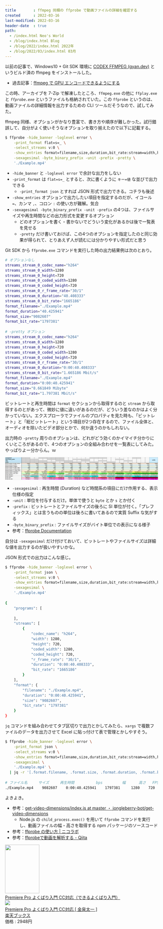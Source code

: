 ```yaml
---
title        : ffmpeg 同梱の ffprobe で動画ファイルの詳細を確認する
created      : 2022-03-16
last-modified: 2022-03-16
header-date  : true
path:
  - /index.html Neo's World
  - /blog/index.html Blog
  - /blog/2022/index.html 2022年
  - /blog/2022/03/index.html 03月
---
```


以前の記事で、Windows10 + Git SDK 環境に [CODEX FFMPEG (gyan.dev)](https://www.gyan.dev/ffmpeg/builds/) というビルド済の ffmpeg をインストールした。

- 過去記事：[ffmpeg で GPU エンコードできるようにする](/blog/2022/01/28-01.html)

この時、アーカイブを 7-Zip で解凍したところ、`ffmpeg.exe` の他に `ffplay.exe` と *`ffprobe.exe`* というファイルも格納されていた。この `ffprobe` というのは、動画ファイルの詳細情報を出力するための CLI ツールだそうなので、試してみた。

ffmpeg 同様、オプションがかなり豊富で、書き方や順序が難しかった。試行錯誤して、自分がよく使いそうなオプションを取り揃えたので以下に記載する。

```bash
$ ffprobe -hide_banner -loglevel error \
    -print_format flat=s=_ \
    -select_streams v:0 \
    -show_entries format=filename,size,duration,bit_rate:stream=width,height,coded_width,coded_height,duration,bit_rate,codec_name,r_frame_rate \
    -sexagesimal -byte_binary_prefix -unit -prefix -pretty \
    './Example.mp4'
```

- `-hide_banner` と `-loglevel error` で余計な出力をしない
- `-print_format` は `flat=s=_` とすると、次に書くように `キー=値` な並びで出力できる
  - `-print_format json` とすれば JSON 形式で出力できる。コチラも後述
- `-show_entries` オプションで出力したい項目を指定するのだが、イコール `=`、カンマ `,`、コロン `:` の使い方が難解。気合
- `-sexagesimal -byte_binary_prefix -unit -prefix` の4つは、ファイルサイズや再生時間などの出力形式を変更するオプション
  - どのオプションを書く・書かないでどういう変化があるかは後で一覧表を見せる
  - `-pretty` だけ書いておけば、この4つのオプションを指定したのと同じ効果が得られて、とりあえず人が読むには分かりやすい形式だと思う

Git SDK から `ffprobe.exe` コマンドを実行した時の出力結果例は次のとおり。

```bash
# オプションなし
streams_stream_0_codec_name="h264"
streams_stream_0_width=1280
streams_stream_0_height=720
streams_stream_0_coded_width=1280
streams_stream_0_coded_height=720
streams_stream_0_r_frame_rate="30/1"
streams_stream_0_duration="40.408333"
streams_stream_0_bit_rate="1665186"
format_filename="./Example.mp4"
format_duration="40.425941"
format_size="9082607"
format_bit_rate="1797381"

# -pretty オプション
streams_stream_0_codec_name="h264"
streams_stream_0_width=1280
streams_stream_0_height=720
streams_stream_0_coded_width=1280
streams_stream_0_coded_height=720
streams_stream_0_r_frame_rate="30/1"
streams_stream_0_duration="0:00:40.408333"
streams_stream_0_bit_rate="1.665186 Mbit/s"
format_filename="./Example.mp4"
format_duration="0:00:40.425941"
format_size="8.661849 Mibyte"
format_bit_rate="1.797381 Mbit/s"
```

ビットレートと再生時間は `format` セクションから取得するのと `stream` から取得するのとがあって、微妙に値に違いがあるのだが、どういう差なのかはよく分かっていない。エクスプローラでファイルのプロパティを見た時も、「ビットレート」と「総ビットレート」という項目が2つ存在するので、ファイル全体と、オーディオを除いたビデオ部分とかで、何か違うのかもしれない。

出力時の `-pretty` 周りのオプションは、どれがどう効くのかイマイチ分かりにくいところがあるので、4つのオプションの全組み合わせを一覧表にしてみた。やっぱりよー分からん。ｗ

[![ffprobe オプション一覧表](./16-01-01.png)](./16-01-01.png)

- `-sexagesimal` : 再生時間 (Duration) など時間系の項目にだけ作用する、表示仕様の指定
- `-unit` : 単位を付与するだけ。単体で使うと `byte` とか `s` とか付く
- `-prefix` : ビットレートとファイルサイズの後ろに SI 単位が付く。「プレフィックス」とは言うものの単位は後ろに書いてあるので実質 Suffix な気がする
- `-byte_binary_prefix` : ファイルサイズがバイト単位での表示になる様子
- 参考：[ffprobe Documentation](https://ffmpeg.org/ffprobe.html)

自分は `-sexagesimal` だけ付けておいて、ビットレートやファイルサイズは詳細な値を出力するのが扱いやすいかな。

JSON 形式での出力はこんな感じ。

```bash
$ ffprobe -hide_banner -loglevel error \
    -print_format json \
    -select_streams v:0 \
    -show_entries format=filename,size,duration,bit_rate:stream=width,height,coded_width,coded_height,duration,bit_rate,codec_name,r_frame_rate \
    -sexagesimal \
    './Example.mp4'

{
    "programs": [

    ],
    "streams": [
        {
            "codec_name": "h264",
            "width": 1280,
            "height": 720,
            "coded_width": 1280,
            "coded_height": 720,
            "r_frame_rate": "30/1",
            "duration": "0:00:40.408333",
            "bit_rate": "1665186"
        }
    ],
    "format": {
        "filename": "./Example.mp4",
        "duration": "0:00:40.425941",
        "size": "9082607",
        "bit_rate": "1797381"
    }
}
```

`jq` コマンドを組み合わせてタブ区切りで出力とかしてみたら、`xargs` で複数ファイルのデータを出力させて Excel に貼っ付けて表で管理とかしやすそう。

```bash
$ ffprobe -hide_banner -loglevel error \
    -print_format json \
    -select_streams v:0 \
    -show_entries format=filename,size,duration,bit_rate:stream=width,height,coded_width,coded_height,duration,bit_rate,codec_name,r_frame_rate \
    -sexagesimal \
    './Example.mp4' \
  | jq -r '[.format.filename, .format.size, .format.duration, .format.bit_rate, .streams[0].width, .streams[0].height, .streams[0].r_frame_rate] | @tsv'

# ファイル名     サイズ     再生時間          bps         幅      高さ   FPS
./Example.mp4    9082607    0:00:40.425941    1797381     1280    720    30/1
```

よきよき。

- 参考：[get-video-dimensions/index.js at master ・ jongleberry-bot/get-video-dimensions](https://github.com/jongleberry-bot/get-video-dimensions/blob/master/index.js)
  - Node.js の `child_process.exec()` を用いて `ffprobe` コマンドを実行し、動画ファイルの幅・高さを取得する npm パッケージのソースコード
- 参考：[ffprobe の使い方 | ニコラボ](https://nico-lab.net/how_to_use_ffprobe/)
- 参考：[ffprobeで動画を解析する - Qiita](https://qiita.com/makotok7/items/0e7d2f941e5da8cec8d1)

<div class="ad-amazon">
  <div class="ad-amazon-image">
    <a href="https://www.amazon.co.jp/dp/B08KCP3Z42?tag=neos21-22&amp;linkCode=osi&amp;th=1&amp;psc=1">
      <img src="https://m.media-amazon.com/images/I/51D6hvOARBL._SL160_.jpg" width="113" height="160">
    </a>
  </div>
  <div class="ad-amazon-info">
    <div class="ad-amazon-title">
      <a href="https://www.amazon.co.jp/dp/B08KCP3Z42?tag=neos21-22&amp;linkCode=osi&amp;th=1&amp;psc=1">Premiere Pro よくばり入門 CC対応（できるよくばり入門）</a>
    </div>
  </div>
</div>

<div class="ad-rakuten">
  <div class="ad-rakuten-image">
    <a href="https://hb.afl.rakuten.co.jp/hgc/g00q0722.waxyc9ff.g00q0722.waxyd017/?pc=https%3A%2F%2Fitem.rakuten.co.jp%2Fbook%2F16383296%2F&amp;m=http%3A%2F%2Fm.rakuten.co.jp%2Fbook%2Fi%2F20065376%2F">
      <img src="https://thumbnail.image.rakuten.co.jp/@0_mall/book/cabinet/9818/9784295009818.jpg?_ex=128x128">
    </a>
  </div>
  <div class="ad-rakuten-info">
    <div class="ad-rakuten-title">
      <a href="https://hb.afl.rakuten.co.jp/hgc/g00q0722.waxyc9ff.g00q0722.waxyd017/?pc=https%3A%2F%2Fitem.rakuten.co.jp%2Fbook%2F16383296%2F&amp;m=http%3A%2F%2Fm.rakuten.co.jp%2Fbook%2Fi%2F20065376%2F">Premiere Pro よくばり入門 CC対応 [ 金泉太一 ]</a>
    </div>
    <div class="ad-rakuten-shop">
      <a href="https://hb.afl.rakuten.co.jp/hgc/g00q0722.waxyc9ff.g00q0722.waxyd017/?pc=https%3A%2F%2Fwww.rakuten.co.jp%2Fbook%2F&amp;m=http%3A%2F%2Fm.rakuten.co.jp%2Fbook%2F">楽天ブックス</a>
    </div>
    <div class="ad-rakuten-price">価格 : 2948円</div>
  </div>
</div>
